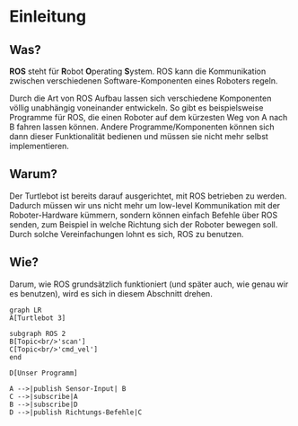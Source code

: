 # Einleitung
## Was?
**ROS** steht für **R**obot **O**perating **S**ystem. ROS kann die Kommunikation zwischen verschiedenen Software-Komponenten eines Roboters regeln.

Durch die Art von ROS Aufbau lassen sich verschiedene Komponenten völlig unabhängig voneinander entwickeln. So gibt es beispielsweise Programme für ROS, die einen Roboter auf dem kürzesten Weg von A nach B fahren lassen können. Andere Programme/Komponenten können sich dann dieser Funktionalität bedienen und müssen sie nicht mehr selbst implementieren.

## Warum?
Der Turtlebot ist bereits darauf ausgerichtet, mit ROS betrieben zu werden. Dadurch müssen wir uns nicht mehr um low-level Kommunikation mit der Roboter-Hardware kümmern, sondern können einfach Befehle über ROS senden, zum Beispiel in welche Richtung sich der Roboter bewegen soll. Durch solche Vereinfachungen lohnt es sich, ROS zu benutzen.

## Wie?
Darum, wie ROS grundsätzlich funktioniert (und später auch, wie genau wir es benutzen), wird es sich in diesem Abschnitt drehen.


```mermaid
graph LR
A[Turtlebot 3]

subgraph ROS 2
B[Topic<br/>'scan']
C[Topic<br/>'cmd_vel']
end

D[Unser Programm]

A -->|publish Sensor-Input| B
C -->|subscribe|A
B -->|subscribe|D
D -->|publish Richtungs-Befehle|C
```